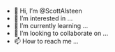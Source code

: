 - 👋 Hi, I’m @ScottAlsteen
- 👀 I’m interested in ...
- 🌱 I’m currently learning ...
- 💞️ I’m looking to collaborate on ...
- 📫 How to reach me ...

<!---
ScottAlsteen/ScottAlsteen is a ✨ special ✨ repository because its `README.md` (this file) appears on your GitHub profile.
You can click the Preview link to take a look at your changes.
--->
